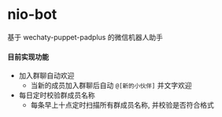 # nio-bot

基于 wechaty-puppet-padplus 的微信机器人助手


#### 目前实现功能

- 加入群聊自动欢迎
  - 当新的成员加入群聊后自动 `@[新的小伙伴]` 并文字欢迎
- 每日定时校验群成员名称
  - 每条早上十点定时扫描所有群成员名称, 并校验是否符合格式

